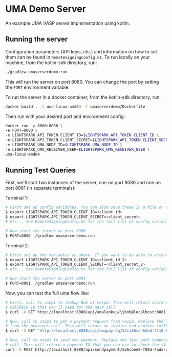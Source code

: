 # UMA Demo Server

An example UMA VASP server implementation using kotlin.

## Running the server

Configuration parameters (API keys, etc.) and information on how to set them can be found in `RemoteSigningConfig.kt`.
To run locally on your machine, from the kotlin-sdk directory, run:

```bash
./gradlew umaserverdemo:run
```

This will run the server on port 8080. You can change the port by setting the `PORT` environment variable.

To run the server in a docker container, from the kotlin-sdk directory, run:

```bash
docker build . -t uma-linux-amd64 -f umaserverdemo/Dockerfile
```

Then run with your desired port and environment config:

```bash
docker run -p 8080:8080 \
-e PORT=8080 \
-e LIGHTSPARK_API_TOKEN_CLIENT_ID=$LIGHTSPARK_API_TOKEN_CLIENT_ID \
-e LIGHTSPARK_API_TOKEN_CLIENT_SECRET=$LIGHTSPARK_API_TOKEN_CLIENT_SECRET \
-e LIGHTSPARK_UMA_NODE_ID=$LIGHTSPARK_UMA_NODE_ID \
-e LIGHTSPARK_UMA_RECEIVER_USER=$LIGHTSPARK_UMA_RECEIVER_USER \
uma-linux-amd64
```

## Running Test Queries

First, we'll start two instances of the server, one on port 8080 and one on port 8081 (in separate terminals):

Terminal 1:
```bash
# First set up config variables. You can also save these in a file or export them to your environment.
$ export LIGHTSPARK_API_TOKEN_CLIENT_ID=<client_id>
$ export LIGHTSPARK_API_TOKEN_CLIENT_SECRET=<client_secret>
# etc... See RemoteSigningConfig.kt for the full list of config variables.

# Now start the server on port 8080
$ PORT=8080 ./gradlew umaserverdemo:run
```

Terminal 2:
```bash
# First set up the variables as above. If you want to be able to actually send payments, use a different account.
$ export LIGHTSPARK_API_TOKEN_CLIENT_ID=<client_id_2>
$ export LIGHTSPARK_API_TOKEN_CLIENT_SECRET=<client_secret_2>
# etc... See RemoteSigningConfig.kt for the full list of config variables.

# Now start the server on port 8081
$ PORT=8081 ./gradlew umaserverdemo:run
```

Now, you can test the full uma flow like:

```bash
# First, call to vasp1 to lookup Bob at vasp2. This will return currency conversion info, etc. It will also contain a 
# callback ID that you'll need for the next call
$ curl -X GET http://localhost:8080/api/umalookup/\$bob@localhost:8081

# Now, call to vasp1 to get a payment request from vasp2. Replace the last path component here with the callbackUuid
# from the previous call. This will return an invoice and another callback ID that you'll need for the next call.
$ curl -X GET "http://localhost:8080/api/umapayreq/52ca86cd-62ed-4110-9774-4e07b9aa1f0e?amount=100&currencyCode=USD"

# Now, call to vasp1 to send the payment. Replace the last path component here with the callbackUuid from the payreq
# call. This will return a payment ID that you can use to check the status of the payment.
curl -X POST http://localhost:8080/api/sendpayment/e26cbee9-f09d-4ada-a731-965cbd043d50
```
